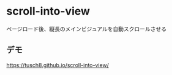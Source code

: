 # scroll-into-view
ページロード後、縦長のメインビジュアルを自動スクロールさせる

## デモ
https://tusch8.github.io/scroll-into-view/
